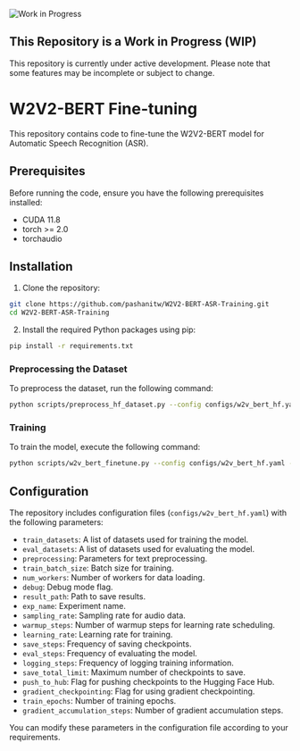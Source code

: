 ![Work in Progress](https://img.shields.io/badge/Work%20in%20Progress-Yes-yellow)

## This Repository is a Work in Progress (WIP)

This repository is currently under active development. Please note that some features may be incomplete or subject to change.

# W2V2-BERT Fine-tuning 

This repository contains code to fine-tune the W2V2-BERT model for Automatic Speech Recognition (ASR).

## Prerequisites

Before running the code, ensure you have the following prerequisites installed:

- CUDA 11.8
- torch >= 2.0
- torchaudio

## Installation

1. Clone the repository:

```bash
git clone https://github.com/pashanitw/W2V2-BERT-ASR-Training.git
cd W2V2-BERT-ASR-Training
```

2. Install the required Python packages using pip:

```bash
pip install -r requirements.txt
```

### Preprocessing the Dataset

To preprocess the dataset, run the following command:

```bash
python scripts/preprocess_hf_dataset.py --config configs/w2v_bert_hf.yaml --preprocessed_dataset preprocessed
```

### Training

To train the model, execute the following command:

```bash
python scripts/w2v_bert_finetune.py --config configs/w2v_bert_hf.yaml --preprocessed_dataset preprocessed
```

## Configuration

The repository includes configuration files (`configs/w2v_bert_hf.yaml`) with the following parameters:

- `train_datasets`: A list of datasets used for training the model.
- `eval_datasets`: A list of datasets used for evaluating the model.
- `preprocessing`: Parameters for text preprocessing.
- `train_batch_size`: Batch size for training.
- `num_workers`: Number of workers for data loading.
- `debug`: Debug mode flag.
- `result_path`: Path to save results.
- `exp_name`: Experiment name.
- `sampling_rate`: Sampling rate for audio data.
- `warmup_steps`: Number of warmup steps for learning rate scheduling.
- `learning_rate`: Learning rate for training.
- `save_steps`: Frequency of saving checkpoints.
- `eval_steps`: Frequency of evaluating the model.
- `logging_steps`: Frequency of logging training information.
- `save_total_limit`: Maximum number of checkpoints to save.
- `push_to_hub`: Flag for pushing checkpoints to the Hugging Face Hub.
- `gradient_checkpointing`: Flag for using gradient checkpointing.
- `train_epochs`: Number of training epochs.
- `gradient_accumulation_steps`: Number of gradient accumulation steps.

You can modify these parameters in the configuration file according to your requirements.


